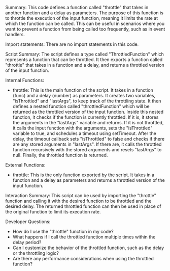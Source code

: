 Summary:
This code defines a function called "throttle" that takes in another function and a delay as parameters. The purpose of this function is to throttle the execution of the input function, meaning it limits the rate at which the function can be called. This can be useful in scenarios where you want to prevent a function from being called too frequently, such as in event handlers.

Import statements:
There are no import statements in this code.

Script Summary:
The script defines a type called "ThrottledFunction" which represents a function that can be throttled. It then exports a function called "throttle" that takes in a function and a delay, and returns a throttled version of the input function.

Internal Functions:
- throttle: This is the main function of the script. It takes in a function (func) and a delay (number) as parameters. It creates two variables, "isThrottled" and "lastArgs", to keep track of the throttling state. It then defines a nested function called "throttledFunction" which will be returned as the throttled version of the input function. Inside this nested function, it checks if the function is currently throttled. If it is, it stores the arguments in the "lastArgs" variable and returns. If it is not throttled, it calls the input function with the arguments, sets the "isThrottled" variable to true, and schedules a timeout using setTimeout. After the delay, the timeout callback sets "isThrottled" to false and checks if there are any stored arguments in "lastArgs". If there are, it calls the throttled function recursively with the stored arguments and resets "lastArgs" to null. Finally, the throttled function is returned.

External Functions:
- throttle: This is the only function exported by the script. It takes in a function and a delay as parameters and returns a throttled version of the input function.

Interaction Summary:
This script can be used by importing the "throttle" function and calling it with the desired function to be throttled and the desired delay. The returned throttled function can then be used in place of the original function to limit its execution rate.

Developer Questions:
- How do I use the "throttle" function in my code?
- What happens if I call the throttled function multiple times within the delay period?
- Can I customize the behavior of the throttled function, such as the delay or the throttling logic?
- Are there any performance considerations when using the throttled function?